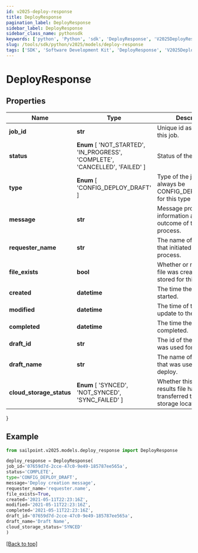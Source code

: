 ```yaml
---
id: v2025-deploy-response
title: DeployResponse
pagination_label: DeployResponse
sidebar_label: DeployResponse
sidebar_class_name: pythonsdk
keywords: ['python', 'Python', 'sdk', 'DeployResponse', 'V2025DeployResponse'] 
slug: /tools/sdk/python/v2025/models/deploy-response
tags: ['SDK', 'Software Development Kit', 'DeployResponse', 'V2025DeployResponse']
---
```


# DeployResponse


## Properties

Name | Type | Description | Notes
------------ | ------------- | ------------- | -------------
**job_id** | **str** | Unique id assigned to this job. | [optional] 
**status** |  **Enum** [  'NOT_STARTED',    'IN_PROGRESS',    'COMPLETE',    'CANCELLED',    'FAILED' ] | Status of the job. | [optional] 
**type** |  **Enum** [  'CONFIG_DEPLOY_DRAFT' ] | Type of the job, will always be CONFIG_DEPLOY_DRAFT for this type of job. | [optional] 
**message** | **str** | Message providing information about the outcome of the deploy process. | [optional] 
**requester_name** | **str** | The name of the user that initiated the deploy process. | [optional] 
**file_exists** | **bool** | Whether or not a results file was created and stored for this deploy. | [optional] [default to True]
**created** | **datetime** | The time the job was started. | [optional] 
**modified** | **datetime** | The time of the last update to the job. | [optional] 
**completed** | **datetime** | The time the job was completed. | [optional] 
**draft_id** | **str** | The id of the draft that was used for this deploy. | [optional] 
**draft_name** | **str** | The name of the draft that was used for this deploy. | [optional] 
**cloud_storage_status** |  **Enum** [  'SYNCED',    'NOT_SYNCED',    'SYNC_FAILED' ] | Whether this deploy results file has been transferred to a customer storage location. | [optional] 
}

## Example

```python
from sailpoint.v2025.models.deploy_response import DeployResponse

deploy_response = DeployResponse(
job_id='07659d7d-2cce-47c0-9e49-185787ee565a',
status='COMPLETE',
type='CONFIG_DEPLOY_DRAFT',
message='Deploy creation message',
requester_name='requester.name',
file_exists=True,
created='2021-05-11T22:23:16Z',
modified='2021-05-11T22:23:16Z',
completed='2021-05-11T22:23:16Z',
draft_id='07659d7d-2cce-47c0-9e49-185787ee565a',
draft_name='Draft Name',
cloud_storage_status='SYNCED'
)

```
[[Back to top]](#) 

